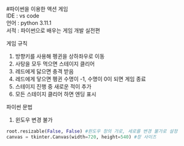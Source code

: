 #파이썬을 이용한 액션 게임  
IDE : vs code  
언어 : python 3.11.1  
서적 : 파이썬으로 배우는 게임 개발 실전편  

게임 규칙
1. 방향키를 사용해 펭귄을 상하좌우로 이동
2. 사탕을 모두 먹으면 스테이지 클리어
3. 레드에게 닳으면 충격 받음
4. 레드에게 닿으면 펭귄 수명이 -1, 수명이 0이 되면 게임 종료
5. 스테이지 진행 중 새로운 적이 추가
6. 모든 스테이지 클리어 하면 엔딩 표시

파이썬 문법  
1. 윈도우 변경 불가
```py
root.resizable(False, False) #윈도우 창의 가로, 세로를 변경 불가로 설정
canvas = tkinter.Canvas(width=720, height=540) #창 사이즈
```